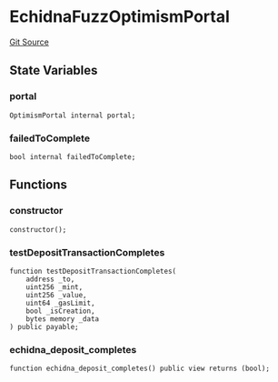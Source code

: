 # EchidnaFuzzOptimismPortal
[Git Source](https://github.com/ethereum-optimism/optimism/blob/f7b73857601914eeea6fc4c1ba46ae99ca744d97/contracts/echidna/FuzzOptimismPortal.sol)


## State Variables
### portal

```solidity
OptimismPortal internal portal;
```


### failedToComplete

```solidity
bool internal failedToComplete;
```


## Functions
### constructor


```solidity
constructor();
```

### testDepositTransactionCompletes


```solidity
function testDepositTransactionCompletes(
    address _to,
    uint256 _mint,
    uint256 _value,
    uint64 _gasLimit,
    bool _isCreation,
    bytes memory _data
) public payable;
```

### echidna_deposit_completes


```solidity
function echidna_deposit_completes() public view returns (bool);
```

